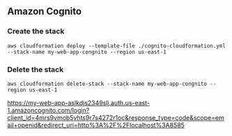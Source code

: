 ## Amazon Cognito

### Create the stack
```
aws cloudformation deploy --template-file ./cognito-cloudformation.yml --stack-name my-web-app-congnito --region us-east-1
```

### Delete the stack
```
aws cloudformation delete-stack --stack-name my-web-app-congnito --region us-east-1
```


https://my-web-app-aslkdjs2349slj.auth.us-east-1.amazoncognito.com/login?client_id=4mrs9vmob5vhts9r7s4272r1oc&response_type=code&scope=email+openid&redirect_uri=http%3A%2F%2Flocalhost%3A8585